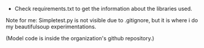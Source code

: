 - Check requirements.txt to get the information about the libraries used.

Note for me: Simpletest.py is not visible due to .gitignore, but it is where i do my beautifulsoup experimentations.

(Model code is inside the organization's github repository.)



